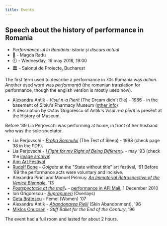 ```yaml
---
title: Events
---
```


Speech about the history of performance in Romania
---

- *Performance-ul în România: istorie și discurs actual*
- :woman: - Magda Radu
- :clock7: - Wednesday, 16 may 2018, 19:00
- :classical_building: - Salonul de Proiecte, Bucharest

The first term used to describe a performance in 70s Romania was *action*.<br/>
Another used word was *performanță* (the romanian translation for performance, though the english version is mostly used now).

- [Alexandru Antik](http://www.artencounters.ro/en/antik-alexandru-antik-2/) - [*Visul n-a Pierit*](https://www.macluj.ro/2016_arhiva_expozitii/alexandru-antik.html#u114805-20) (The Dream didn't Die) - 1986 - in the basement of Sibiu's Pharmacy Museum ([other info](https://artavizuala21.wordpress.com/2011/01/11/tranzitia-post-comunista/))
- A description by Octav Grigorescu of Antik's *Visul n-a pierit* is present at the History of Museum.

Before '89 Lia Perjovschi was performing at home, in front of her husband who was the sole spectator.

- Lia Perjovschi - [*Proba Somnului*](http://www.artvictoria.ro/fisiere_publicatii/8_0_BODY%20WORLD.pdf) (The Test of Sleep) - 1988 (check page 38 in the PDF).
- Lia Perjovschi - [*I Fight for my Right of Being Different*](http://www.zonafestival.ro/en/prjecte/1/lia.htm)⁎ - may '93 (check the [image archive](http://www.zonafestival.ro/arhiv/lia.htm))
- [Ann Art Festival](http://www.c3.hu/~actio-ts/eng/annart.html)
- [Rudolf Bone](http://www.zonafestival.ro/ro/cv/bone.htm) - *Golgota* at the "State without title" art festival, '91
Before '89 the performance acts were voluntary and incisive.
- Alexandra Pirici and Manuel Pelmuş: [*An Immaterial Retrospective of the Venice Biennale*](https://igormocanu.wordpress.com/2013/09/09/retrospectiva-imateriala-a-bienalei-de-la-venetia-interviu-cu-alexandra-pirici-si-manuel-pelmus/), '13
- [*Postspectacle at the mall*](https://www.youtube.com/watch?v=af6E79FjU-o)⁎ - [performance in AFI Mall](http://idea.ro/revista/?q=ro/node/40&articol=744), 1 December 2010
- Ion Grigorescu - [*Suprapuneri*](http://dilemaveche.ro/sectiune/tema-saptamanii/articol/corpul-artistului-o-geografie-simbolica) (Overlays)
- [Geta Brătescu](https://www.youtube.com/watch?v=wCVREdVi_Nw) - Femei (Women) '07
- Alexandru Antik - [*Abandonarea Pielii*](http://www.zonafestival.ro/arhiv/antik_2.htm) (Skin Abandonment), '96
- [Miklos Onucsan](http://www.plan-b.ro/index.php?/miklos-onucsan/) - *Stiff Ballet for the End of the Century*, '96

The event had a full room and lasted for about 2 hours.